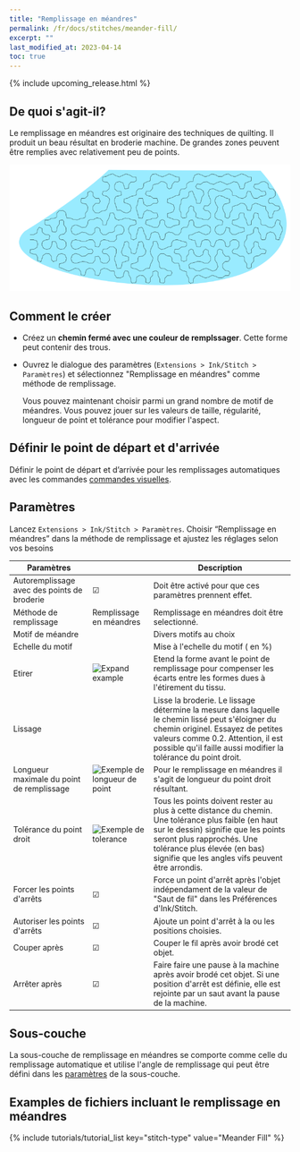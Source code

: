 ```yaml
---
title: "Remplissage en méandres"
permalink: /fr/docs/stitches/meander-fill/
excerpt: ""
last_modified_at: 2023-04-14
toc: true
---
```

{% include upcoming_release.html %}

## De quoi s'agit-il?

Le remplissage en méandres est originaire des techniques de quilting. Il produit un beau résultat en broderie machine. De grandes zones peuvent être remplies avec relativement peu de points.


![Meander stitch detail](/assets/images/docs/meander-fill.png)

## Comment le créer

* Créez un **chemin fermé avec une couleur de remplssager**.  Cette forme peut contenir des trous.
* Ouvrez le dialogue des paramètres (`Extensions > Ink/Stitch > Paramètres`)  et sélectionnez "Remplissage en méandres" comme méthode de remplissage.

  Vous pouvez maintenant choisir parmi un grand nombre de motif de méandres. Vous pouvez jouer sur les valeurs de  taille, régularité, longueur de point et tolérance pour modifier l'aspect.
  
## Définir le point de départ et d'arrivée

Définir le point de départ et d’arrivée pour les remplissages automatiques avec les commandes [commandes visuelles](/docs/commands/).

## Paramètres
Lancez `Extensions > Ink/Stitch > Paramètres`. Choisir “Remplissage en méandres” dans la méthode de remplissage et ajustez les réglages selon vos besoins



|Paramètres||Description|
|---|---|---|
|Autoremplissage avec des points de broderie| ☑ |Doit être activé pour que ces paramètres prennent effet.|
|Méthode de remplissage |Remplissage en méandres| Remplissage en méandres  doit être selectionné.|
|Motif de méandre    || Divers motifs au choix|
|Echelle du motif||Mise à l'echelle du motif ( en %)|
|Etirer|![Expand example](/assets/images/docs/params-fill-expand.png) |Etend la forme avant le point de remplissage pour compenser les écarts entre les formes dues à l'étirement du tissu.|
|Lissage ||Lisse la broderie. Le lissage détermine la mesure dans laquelle le chemin lissé peut s'éloigner du chemin originel. Essayez de petites valeurs comme 0.2. Attention, il est possible qu'il faille aussi modifier la tolérance du point droit.|
|Longueur maximale du point de remplissage|![Exemple de longueur de point](/assets/images/docs/params-fill-stitch_length.png) |Pour le remplissage en méandres il s'agit de longueur du point droit résultant.|
|Tolérance du point droit|![Exemple de tolerance](/assets/images/docs/contourfilltolerance.svg) |Tous les points doivent rester au plus à cette distance du chemin. Une tolérance plus faible (en haut sur le dessin) signifie que les points seront plus rapprochés. Une tolérance plus élevée (en bas) signifie que les angles vifs peuvent être arrondis.|
|Forcer les points d'arrêts |☑|Force un point d'arrêt après l'objet indépendament de la valeur de "Saut de fil" dans les Préférences d'Ink/Stitch.|
|Autoriser les points d'arrêts | ☑|Ajoute un point d'arrêt à la ou les positions choisies.|
|Couper après                 |☑|Couper le fil après avoir brodé cet objet.|
|Arrêter après                |☑|Faire faire une pause à la machine après avoir brodé  cet objet. Si une position d'arrêt est définie, elle est rejointe  par un saut avant la pause de la machine.|

## Sous-couche

La sous-couche de remplissage en méandres se comporte comme celle du remplissage automatique et utilise l'angle de remplissage qui peut être défini dans les 
[paramètres](/fr/docs/stitches/fill-stitch/#sous-couche) de la sous-couche.



## Examples de fichiers incluant le remplissage en méandres
{% include tutorials/tutorial_list key="stitch-type" value="Meander Fill" %}

